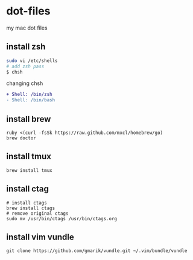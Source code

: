 dot-files
=========

my mac dot files

install zsh
--

```bash
sudo vi /etc/shells
# add zsh pass
$ chsh
```

changing chsh

```diff
+ Shell: /bin/zsh
- Shell: /bin/bash
```

install brew 
--

```
ruby <(curl -fsSk https://raw.github.com/mxcl/homebrew/go)
brew doctor
```

install tmux
--

```
brew install tmux
```

install ctag
--

```
# install ctags
brew install ctags
# remove original ctags
sudo mv /usr/bin/ctags /usr/bin/ctags.org
```

install vim vundle
--

```
git clone https://github.com/gmarik/vundle.git ~/.vim/bundle/vundle
```
